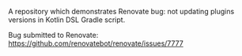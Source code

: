 A repository which demonstrates Renovate bug: not updating plugins versions in Kotlin DSL Gradle script.

Bug submitted to Renovate: https://github.com/renovatebot/renovate/issues/7777
